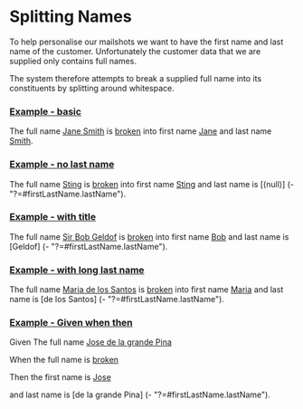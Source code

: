 # Splitting Names

To help personalise our mailshots we want to have the first name and last name of the customer. 
Unfortunately the customer data that we are supplied only contains full names.

The system therefore attempts to break a supplied full name into its constituents by splitting around whitespace.

### [Example - basic](- "basic")

The full name [Jane Smith](- "#name") is [broken](- "#firstLastName = split(#name)") into first name [Jane](- "?=#firstLastName.firstName") and last name [Smith](- "?=#firstLastName.lastName").

### [Example - no last name](- "no last name")

The full name [Sting](- "#name") is [broken](- "#firstLastName = split(#name)") into first name [Sting](- "?=#firstLastName.firstName") and last name is [(null)] (- "?=#firstLastName.lastName").

### [Example - with title](- "with title")

The full name [Sir Bob Geldof](- "#name") is [broken](- "#firstLastName = split(#name)") into first name [Bob](- "?=#firstLastName.firstName") and last name is [Geldof] (- "?=#firstLastName.lastName").

### [Example - with long last name](- "with long last name")

The full name [Maria de los Santos](- "#name") is [broken](- "#firstLastName = split(#name)") into first name [Maria](- "?=#firstLastName.firstName") and last name is [de los Santos] (- "?=#firstLastName.lastName").

### [Example - Given when then](- "Given when then")

Given The full name [Jose de la grande Pina](- "#name")
 
When the full name is [broken](- "#firstLastName = split(#name)") 

Then the first name is [Jose](- "?=#firstLastName.firstName") 

and last name is [de la grande Pina] (- "?=#firstLastName.lastName").